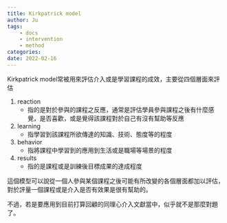 ```yaml
---
title: Kirkpatrick model
author: Ju
tags: 
    - docs
    - intervention
    - method
categories:
date: 2022-02-16
---
```


Kirkpatrick model常被用來評估介入或是學習課程的成效，主要從四個層面來評估

1. reaction
    - 指的是對於參與的課程之反應，通常是評估學員參與課程之後有什麼感覺，是否喜歡，或是覺得該課程對於自己有沒有幫助等反應
2. learning
    - 指學習到該課程所欲傳達的知識、技術、態度等的程度
3. behavior
    - 指將課程中學習到的應用到生活或是職場等場景的程度
4. results
    - 指的是課程或是訓練後目標成果的達成程度

這個模型可以說從一個人參與某個課程之後可能有所改變的各個層面都加以評估，對於評量一個課程或是介入是否有效果是很有幫助的。

不過，若是要應用到目前打算回顧的同理心介入文獻當中，似乎就不是那麼對題了。